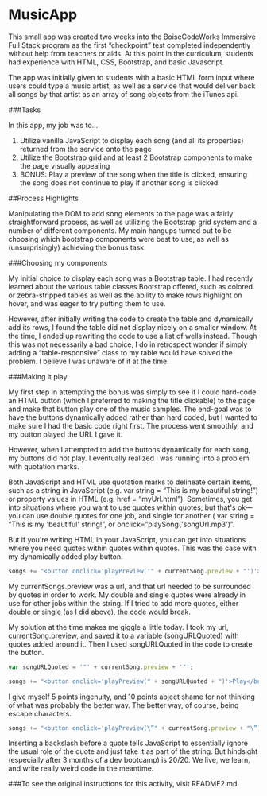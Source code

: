 # MusicApp

This small app was created two weeks into the BoiseCodeWorks Immersive Full Stack program as the first “checkpoint” test completed independently without help from teachers or aids. At this point in the curriculum, students had experience with HTML, CSS, Bootstrap, and basic Javascript.

The app was initially given to students with a basic HTML form input where users could type a music artist, as well as a service that would deliver back all songs by that artist as an array of song objects from the iTunes api.

###Tasks

In this app, my job was to...

1. Utilize vanilla JavaScript to display each song (and all its properties) returned from the service onto the page
2. Utilize the Bootstrap grid and at least 2 Bootstrap components to make the page visually appealing
3. BONUS: Play a preview of the song when the title is clicked, ensuring the song does not continue to play if another song is clicked

##Process Highlights

Manipulating the DOM to add song elements to the page was a fairly straightforward process, as well as utilizing the Bootstrap grid system and a number of different components. My main hangups turned out to be choosing which bootstrap components were best to use, as well as (unsurprisingly) achieving the bonus task.

###Choosing my components

My initial choice to display each song was a Bootstrap table. I had recently learned about the various table classes Bootstrap offered, such as colored or zebra-stripped tables as well as the ability to make rows highlight on hover, and was eager to try putting them to use.

However, after initially writing the code to create the table and dynamically add its rows, I found the table did not display nicely on a smaller window. At the time, I ended up rewriting the code to use a list of wells instead. Though this was not necessarily a bad choice, I do in retrospect wonder if simply adding a “table-responsive” class to my table would have solved the problem. I believe I was unaware of it at the time.

###Making it play

My first step in attempting the bonus was simply to see if I could hard-code an HTML button (which I preferred to making the title clickable) to the page and make that button play one of the music samples. The end-goal was to have the buttons dynamically added rather than hard coded, but I wanted to make sure I had the basic code right first. The process went smoothly, and my button played the URL I gave it.

However, when I attempted to add the buttons dynamically for each song, my buttons did not play. I eventually realized I was running into a problem with quotation marks. 

Both JavaScript and HTML use quotation marks to delineate certain items, such as a string in JavaScript (e.g. var string = “This is my beautiful string!”) or property values in HTML (e.g. href = “myUrl.html”). Sometimes, you get into situations where you want to use quotes within quotes, but that's ok—you can use double quotes for one job, and single for another ( var string = “This is my 'beautiful' string!”, or onclick=”playSong('songUrl.mp3')”.

But if you're writing HTML in your JavaScript, you can get into situations where you need quotes within quotes within quotes. This was the case with my dynamically added play button.

```javascript
songs += "<button onclick='playPreview('" + currentSong.preview + "')'>Play</button>";
```

My currentSongs.preview was a url, and that url needed to be surrounded by quotes in order to work. My double and single quotes were already in use for other jobs within the string. If I tried to add more quotes, either double or single (as I did above), the code would break.

My solution at the time makes me giggle a little today. I took my url, currentSong.preview, and saved it to a variable (songURLQuoted) with quotes added around it. Then I used songURLQuoted in the code to create the button.

```javascript
var songURLQuoted = '"' + currentSong.preview + '"';

songs += "<button onclick='playPreview(" + songURLQuoted + ")'>Play</button>";
```

I give myself 5 points ingenuity, and 10 points abject shame for not thinking of what was probably the better way. The better way, of course, being escape characters.

```javascript
songs += "<button onclick='playPreview(\”" + currentSong.preview + "\”)'>Play</button>";
```

Inserting a backslash before a quote tells JavaScript to essentially ignore the usual role of the quote and just take it as part of the string. But hindsight (especially after 3 months of a dev bootcamp) is 20/20. We live, we learn, and write really weird code in the meantime.

###To see the original instructions for this activity, visit README2.md